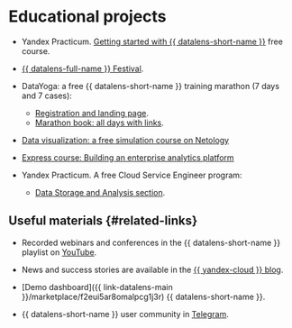 # Educational projects


* Yandex Practicum. [Getting started with {{ datalens-short-name }}](https://cloud.yandex.ru/training/datalens) free course.

* [{{ datalens-full-name }} Festival](https://cloud.yandex.com/en-ru/datalens-festival).

* DataYoga: a free {{ datalens-short-name }} training marathon (7 days and 7 cases):
   * [Registration and landing page](https://datayoga.ru/datalens).
   * [Marathon book: all days with links](https://datayoga.ru/datalensbook).

* [Data visualization: a free simulation course on Netology](https://netology.ru/programs/analyst-bifree#/)

* [Express course: Building an enterprise analytics platform](https://yandexcloud.teachbase.ru/)

* Yandex Practicum. A free Cloud Service Engineer program:
   * [Data Storage and Analysis section](https://practicum.yandex.ru/ycloud).

## Useful materials {#related-links}

* Recorded webinars and conferences in the {{ datalens-short-name }} playlist on [YouTube](https://www.youtube.com/playlist?list=PL1x4ET76A10b_H4qg7ZjpAcANaLJuZbiz).

* News and success stories are available in the [{{ yandex-cloud }} blog](https://cloud.yandex.com/blog?services=23).

* [Demo dashboard]({{ link-datalens-main }}/marketplace/f2eui5ar8omalpcg1j3r) {{ datalens-short-name }}.

* {{ datalens-short-name }} user community in [Telegram](https://t.me/YandexDataLens).
